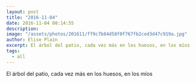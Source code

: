 ```yaml
---
layout: post
title: "2016-11-04"
date: 2016-11-04 08:14:55
description: 
image: "/assets/photos/201611/ff9c7b84d58f0f767fb2ced3d47c919a.jpg"
author: Elise Plain
excerpt: El árbol del patio, cada vez más en los huesos, en los míos
tags: 
  - all
---
```


El árbol del patio, cada vez más en los huesos, en los míos
<p></p>

